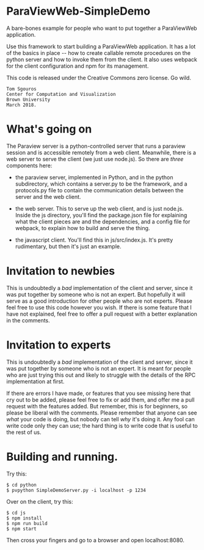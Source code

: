 # ParaViewWeb-SimpleDemo
A bare-bones example for people who want to put together a ParaViewWeb
application.

Use this framework to start building a ParaViewWeb application.  It
has a lot of the basics in place -- how to create callable remote
procedures on the python server and how to invoke them from the
client.  It also uses webpack for the client configuration and npm for
its management.

This code is released under the Creative Commons zero license.  Go wild.

```
Tom Sgouros
Center for Computation and Visualization
Brown University
March 2018.
```

# What's going on

The Paraview server is a python-controlled server that runs a paraview
session and is accessible remotely from a web client.  Meanwhile,
there is a web server to serve the client (we just use node.js).  So
there are *three* components here:

 - the paraview server, implemented in Python, and in the python
   subdirectory, which contains a server.py to be the framework, and a
   protocols.py file to contain the communication details between the
   server and the web client.

 - the web server.  This to serve up the web client, and is just
   node.js.  Inside the js directory, you'll find the package.json
   file for explaining what the client pieces are and the
   dependencies, and a config file for webpack, to explain how to
   build and serve the thing.

 - the javascript client.  You'll find this in js/src/index.js.  It's
   pretty rudimentary, but then it's just an example.


# Invitation to newbies

This is undoubtedly a *bad* implementation of the client and server,
since it was put together by someone who is not an expert.  But
hopefully it will serve as a good introduction for other people who
are not experts.  Please feel free to use this code however you wish.
If there is some feature that I have not explained, feel free to offer
a pull request with a better explanation in the comments.

# Invitation to experts

This is undoubtedly a *bad* implementation of the client and server,
since it was put together by someone who is not an expert.  It is
meant for people who are just trying this out and likely to struggle
with the details of the RPC implementation at first.

If there are errors I have made, or features that you see missing here
that cry out to be added, please feel free to fix or add them, and
offer me a pull request with the features added.  But remember, this
is for beginners, so please be liberal with the comments.  Please
remember that anyone can see *what* your code is doing, but nobody can
tell *why* it's doing it.  Any fool can write code only they can use;
the hard thing is to write code that is useful to the rest of us.


# Building and running.
Try this:
```
$ cd python
$ pvpython SimpleDemoServer.py -i localhost -p 1234
```
Over on the client, try this:
```
$ cd js
$ npm install
$ npm run build
$ npm start
```
Then cross your fingers and go to a browser and open localhost:8080.

